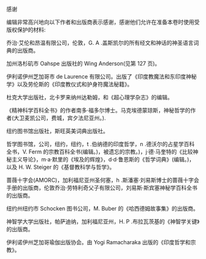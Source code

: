 

感谢

编辑非常高兴地向以下作者和出版商表示感谢，感谢他们允许在准备本卷时使用受版权保护的材料:

乔治·艾伦和昂温有限公司，伦敦，G. A .盖斯凯尔的所有经文和神话的神圣语言词典的出版商。

加州洛杉矶市 Oahspe 出版社的 Wing Anderson(见第 127 页)。

伊利诺伊州芝加哥市 de Laurence 有限公司。出版了《印度教魔法和东印度神秘学》以及劳伦斯的《印度教仪式和护身符魔法秘籍》。

杜克大学出版社，北卡罗来纳州达勒姆，和《超心理学杂志》的编辑。

《精神科学百科全书》的作者南多·福多尔博士。马克埃德蒙琼斯，神秘哲学的作者(大卫麦凯公司，费城，宾夕法尼亚州。).

纽约图书馆出版社，斯旺英美词典出版社。

哲学图书馆，公司，纽约，纽约，t .伯纳德的印度哲学，n .德沃尔的占星学百科全书，V. Ferm 的宗教百科全书(编辑。)，被遗忘的宗教。)，j·德·马奎特的《比较神秘主义导论》，m·a·默里的《埃及的辉煌》，d·d·鲁恩斯的《哲学词典》(编辑。)，以及 H. W. Steiger 的《基督教科学与哲学》。

蔷薇十字会(AMORC)，加利福尼亚州圣何塞，h .斯潘塞·刘易斯博士的蔷薇十字会手册的出版商，伦敦乔治·劳特利奇父子有限公司，刘易斯·斯宾塞神秘学百科全书的出版商。

纽约州纽约市 Schocken 图书公司，M. Buber 的《哈西德姆故事集》的出版商。

神智学大学出版社，帕萨迪纳，加利福尼亚州，H. P .布拉瓦茨基的《神智学关键》的出版商。

伊利诺伊州芝加哥瑜伽出版协会。由 Yogi Ramacharaka 出版的《印度哲学和宗教》。